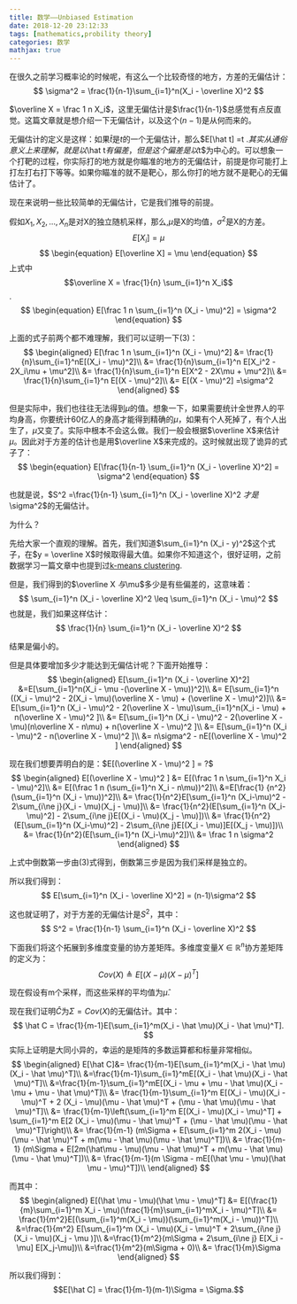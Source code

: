 ```yaml
---
title: 数学——Unbiased Estimation
date: 2018-12-20 23:12:33
tags: [mathematics,probility theory]
categories: 数学
mathjax: true
---
```

在很久之前学习概率论的时候呢，有这么一个比较奇怪的地方，方差的无偏估计：
$$
\sigma^2 = \frac{1}{n-1}\sum_{i=1}^n(X_i - \overline X)^2
$$

$\overline X = \frac 1 n X_i$，这里无偏估计是$\frac{1}{n-1}$总感觉有点反直觉。这篇文章就是想介绍一下无偏估计，以及这个$(n-1)$是从何而来的。
<!--more-->
无偏估计的定义是这样：如果$\hat t$是$t$的一个无偏估计，那么$E[\hat t] =t $.其实从通俗意义上来理解，就是以$\hat t$有偏差，但是这个偏差是以$t$为中心的。可以想象一个打靶的过程，你实际打的地方就是你瞄准的地方的无偏估计，前提是你可能打上打左打右打下等等。如果你瞄准的就不是靶心，那么你打的地方就不是靶心的无偏估计了。

现在来说明一些比较简单的无偏估计，它是我们推导的前提。

假如$X_1,X_2,...,X_n$是对X的独立随机采样，那么,$\mu$是X的均值，$\sigma^2$是X的方差。
$$
\begin{equation}
E[X_i] = \mu
\end{equation}
$$
$$
\begin{equation}
E[\overline X] = \mu
\end{equation}
$$
上式中$$\overline X = \frac{1}{n} \sum_{i=1}^n X_i$$.
$$
\begin{equation}
E[\frac 1 n \sum_{i=1}^n (X_i - \mu)^2] = \sigma^2
\end{equation}
$$

上面的式子前两个都不难理解，我们可以证明一下(3)：
$$
\begin{aligned}
E[\frac 1 n \sum_{i=1}^n (X_i - \mu)^2] &= \frac{1}{n}\sum_{i=1}^nE[(X_i - \mu)^2]\\
&= \frac{1}{n}\sum_{i=1}^n E[X_i^2 - 2X_i\mu + \mu^2]\\
&= \frac{1}{n}\sum_{i=1}^n E[X^2 - 2X\mu + \mu^2]\\ 
&=  \frac{1}{n}\sum_{i=1}^n E[(X - \mu)^2]\\
&= E[(X - \mu)^2] =\sigma^2
\end{aligned}
$$

但是实际中，我们也往往无法得到$\mu$的值。想象一下，如果需要统计全世界人的平均身高，你要统计60亿人的身高才能得到精确的$\mu$，如果有个人死掉了，有个人出生了，$\mu$又变了。实际中根本不会这么做。我们一般会根据$\overline X$来估计$\mu$。因此对于方差的估计也是用$\overline X$来完成的。这时候就出现了诡异的式子了：
$$
\begin{equation}
E[\frac{1}{n-1} \sum_{i=1}^n (X_i - \overline X)^2] = \sigma^2
\end{equation}
$$

也就是说，$S^2 =\frac{1}{n-1} \sum_{i=1}^n (X_i - \overline X)^2 $才是$\sigma^2$的无偏估计。

为什么？

先给大家一个直观的理解。首先，我们知道$\sum_{i=1}^n (X_i - y)^2$这个式子，在$y = \overline X$时候取得最大值。如果你不知道这个，很好证明，之前数据学习一篇文章中也提到过[k-means clustering](https://wlsdzyzl.top/2018/11/19/Learning-From-Data%E2%80%94%E2%80%94K-Means-Clustering/).

但是，我们得到的$\overline X $与$\mu$多少是有些偏差的，这意味着：
$$
\sum_{i=1}^n (X_i - \overline X)^2 \leq \sum_{i=1}^n (X_i - \mu)^2
$$
也就是，我们如果这样估计：
$$
\frac{1}{n} \sum_{i=1}^n (X_i - \overline X)^2
$$

结果是偏小的。

但是具体要增加多少才能达到无偏估计呢？下面开始推导：
$$
\begin{aligned}
E[\sum_{i=1}^n (X_i - \overline X)^2] &=E[\sum_{i=1}^n(X_i - \mu -(\overline X - \mu))^2]\\
&=  E[\sum_{i=1}^n ((X_i - \mu)^2 - 2(X_i - \mu)(\overline X - \mu) +  (\overline X - \mu)^2)]\\
&= E[\sum_{i=1}^n (X_i - \mu)^2 - 2(\overline X - \mu)\sum_{i=1}^n(X_i - \mu) + n(\overline X - \mu)^2 ]\\
&= E[\sum_{i=1}^n (X_i - \mu)^2 - 2(\overline X - \mu)(n\overline X - n\mu) + n(\overline X - \mu)^2 ]\\
&= E[\sum_{i=1}^n (X_i - \mu)^2 - n(\overline X - \mu)^2 ]\\
&= n\sigma^2 - nE[(\overline X - \mu)^2 ]
\end{aligned}
$$

现在我们想要弄明白的是：$E[(\overline X - \mu)^2 ] = ?$
$$
\begin{aligned}
E[(\overline X - \mu)^2 ] &= E[(\frac 1 n \sum_{i=1}^n X_i - \mu)^2]\\
&= E[(\frac 1 n (\sum_{i=1}^n X_i - n\mu))^2]\\
&=E[\frac{1} {n^2} (\sum_{i=1}^n (X_i - \mu))^2]\\
&= \frac{1}{n^2}E[\sum_{i=1}^n (X_i-\mu)^2 - 2\sum_{i\ne j}(X_i - \mu)(X_j - \mu)]\\
&= \frac{1}{n^2}(E[\sum_{i=1}^n (X_i-\mu)^2] - 2\sum_{i\ne j}E[(X_i - \mu)(X_j - \mu)])\\
&=  \frac{1}{n^2}(E[\sum_{i=1}^n (X_i-\mu)^2] - 2\sum_{i\ne j}E[(X_i - \mu)]E[(X_j - \mu)])\\
&= \frac{1}{n^2}(E[\sum_{i=1}^n (X_i-\mu)^2])\\
&= \frac 1 n \sigma^2
\end{aligned}
$$

上式中倒数第一步由(3)式得到，倒数第三步是因为我们采样是独立的。

所以我们得到：
$$
E[\sum_{i=1}^n (X_i - \overline X)^2]  = (n-1)\sigma^2
$$

这也就证明了，对于方差的无偏估计是$S^2$，其中：
$$
S^2 = \frac{1}{n-1} \sum_{i=1}^n (X_i - \overline X)^2 
$$

下面我们将这个拓展到多维度变量的协方差矩阵。多维度变量$X \in \mathbb{R}^n$协方差矩阵的定义为：
$$
Cov(X) \triangleq E[(X-\mu)(X-\mu)^T]
$$

现在假设有m个采样，而这些采样的平均值为$\hat \mu$.

现在我们证明$\hat C$为$\Sigma = Cov(X)$的无偏估计。其中：
$$
\hat C = \frac{1}{m-1}E[\sum_{i=1}^m(X_i - \hat \mu)(X_i - \hat \mu)^T].
$$
实际上证明是大同小异的，幸运的是矩阵的多数运算都和标量非常相似。
$$
\begin{aligned}
E[\hat C]&= \frac{1}{m-1}E[\sum_{i=1}^m(X_i - \hat \mu)(X_i - \hat \mu)^T]\\
&=\frac{1}{m-1}\sum_{i=1}^mE[(X_i - \hat \mu)(X_i - \hat \mu)^T]\\
&=\frac{1}{m-1}\sum_{i=1}^mE[(X_i - \mu + \mu - \hat \mu)(X_i - \mu + \mu - \hat \mu)^T]\\
&= \frac{1}{m-1}\sum_{i=1}^m E[(X_i - \mu)(X_i - \mu)^T + 2 (X_i - \mu)(\mu - \hat \mu)^T + (\mu - \hat \mu)(\mu - \hat \mu)^T]\\
&= \frac{1}{m-1}\left(\sum_{i=1}^m E[(X_i - \mu)(X_i - \mu)^T] + \sum_{i=1}^m E[2 (X_i - \mu)(\mu - \hat \mu)^T + (\mu - \hat \mu)(\mu - \hat \mu)^T]\right)\\
&= \frac{1}{m-1} (m\Sigma + E[\sum_{i=1}^m 2(X_i - \mu)(\mu - \hat \mu)^T + m(\mu - \hat \mu)(\mu - \hat \mu)^T])\\
&= \frac{1}{m-1} (m\Sigma + E[2m(\hat\mu - \mu)(\mu - \hat \mu)^T + m(\mu - \hat \mu)(\mu - \hat \mu)^T])\\
&= \frac{1}{m-1}(m \Sigma - mE[(\hat \mu - \mu)(\hat \mu - \mu)^T])\\
\end{aligned}
$$

而其中：
$$
\begin{aligned}
E[(\hat \mu - \mu)(\hat \mu - \mu)^T] &= E[(\frac{1}{m}\sum_{i=1}^m X_i - \mu)(\frac{1}{m}\sum_{i=1}^mX_i - \mu)^T]\\
&= \frac{1}{m^2}E[(\sum_{i=1}^m(X_i - \mu))(\sum_{i=1}^m(X_i - \mu))^T]\\
&=\frac{1}{m^2} E[\sum_{i=1}^m (X_i - \mu)(X_i - \mu)^T + 2\sum_{i\ne j}(X_i - \mu)(X_j - \mu )]\\
&=\frac{1}{m^2}(m\Sigma + 2\sum_{i\ne j} E[X_i - \mu] E[X_j-\mu])\\
&=\frac{1}{m^2}(m\Sigma + 0)\\
&= \frac{1}{m}\Sigma
\end{aligned}
$$

所以我们得到：
$$E[\hat C] = \frac{1}{m-1}(m-1)\Sigma = \Sigma.$$